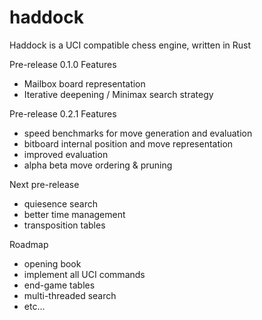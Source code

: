 # haddock
Haddock is a UCI compatible chess engine, written in Rust

Pre-release 0.1.0 Features
 * Mailbox board representation
 * Iterative deepening / Minimax search strategy

Pre-release 0.2.1 Features
* speed benchmarks for move generation and evaluation
* bitboard internal position and move representation
* improved evaluation
* alpha beta move ordering & pruning

Next pre-release
* quiesence search
* better time management
* transposition tables

Roadmap
* opening book
* implement all UCI commands
* end-game tables
* multi-threaded search
* etc...
